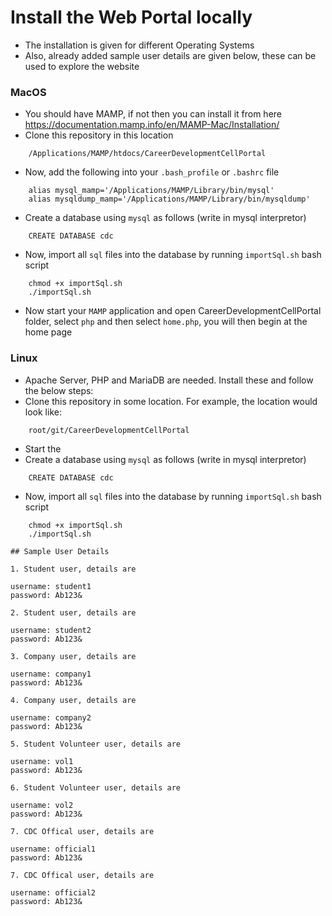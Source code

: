 # Install the Web Portal locally

- The installation is given for different Operating Systems
- Also, already added sample user details are given below,
these can be used to explore the website

### MacOS

- You should have MAMP, if not then you can install it from here 
https://documentation.mamp.info/en/MAMP-Mac/Installation/
- Clone this repository in this location
```
    /Applications/MAMP/htdocs/CareerDevelopmentCellPortal
```
- Now, add the following into your `.bash_profile` or `.bashrc` file
```
    alias mysql_mamp='/Applications/MAMP/Library/bin/mysql'
    alias mysqldump_mamp='/Applications/MAMP/Library/bin/mysqldump'
```
- Create a database using `mysql` as follows (write in mysql interpretor)
```
    CREATE DATABASE cdc
```
- Now, import all `sql` files into the database by running `importSql.sh` bash
script
```
    chmod +x importSql.sh
    ./importSql.sh
```
- Now start your `MAMP` application and open CareerDevelopmentCellPortal folder,
select `php` and then select `home.php`, you will then begin at the home page

### Linux

- Apache Server, PHP and MariaDB are needed. Install these and follow the below  steps:
- Clone this repository in some location. For example, the location would look like:
```
    root/git/CareerDevelopmentCellPortal
```
- Start the 
- Create a database using `mysql` as follows (write in mysql interpretor)
```
    CREATE DATABASE cdc
```
- Now, import all `sql` files into the database by running `importSql.sh` bash
script
```
    chmod +x importSql.sh
    ./importSql.sh

## Sample User Details

1. Student user, details are
```
    username: student1
    password: Ab123&
```
2. Student user, details are
```
    username: student2
    password: Ab123&
```
3. Company user, details are
```
    username: company1
    password: Ab123&
```
4. Company user, details are
```
    username: company2
    password: Ab123&
```
5. Student Volunteer user, details are
```
    username: vol1
    password: Ab123&
```
6. Student Volunteer user, details are
```
    username: vol2
    password: Ab123&
```
7. CDC Offical user, details are
```
    username: official1
    password: Ab123&
```
7. CDC Offical user, details are
```
    username: official2
    password: Ab123&
```